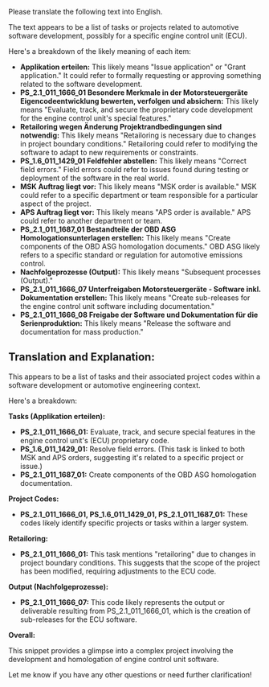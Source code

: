 Please translate the following text into English.

The text appears to be a list of tasks or projects related to automotive software development, possibly for a specific engine control unit (ECU).

Here's a breakdown of the likely meaning of each item:

* **Applikation erteilen:** This likely means "Issue application" or "Grant application." It could refer to formally requesting or approving something related to the software development.
* **PS_2.1_011_1666_01 Besondere Merkmale in der Motorsteuergeräte Eigencodeentwicklung bewerten, verfolgen und absichern:** This likely means "Evaluate, track, and secure the proprietary code development for the engine control unit's special features."   
* **Retailoring wegen Änderung Projektrandbedingungen sind notwendig:** This likely means "Retailoring is necessary due to changes in project boundary conditions." Retailoring could refer to modifying the software to adapt to new requirements or constraints.
* **PS_1.6_011_1429_01 Feldfehler abstellen:** This likely means "Correct field errors." Field errors could refer to issues found during testing or deployment of the software in the real world.
* **MSK Auftrag liegt vor:** This likely means "MSK order is available." MSK could refer to a specific department or team responsible for a particular aspect of the project.
* **APS Auftrag liegt vor:** This likely means "APS order is available." APS could refer to another department or team.
* **PS_2.1_011_1687_01 Bestandteile der OBD ASG Homologationsunterlagen erstellen:** This likely means "Create components of the OBD ASG homologation documents." OBD ASG likely refers to a specific standard or regulation for automotive emissions control.  
* **Nachfolgeprozesse (Output):** This likely means "Subsequent processes (Output)."
* **PS_2.1_011_1666_07 Unterfreigaben Motorsteuergeräte - Software inkl. Dokumentation erstellen:** This likely means "Create sub-releases for the engine control unit software including documentation."
* **PS_2.1_011_1666_08 Freigabe der Software und Dokumentation für die Serienproduktion:** This likely means "Release the software and documentation for mass production."




##  Translation and Explanation:

This appears to be a list of tasks and their associated project codes within a software development or automotive engineering context.

Here's a breakdown:

**Tasks (Applikation erteilen):**

* **PS_2.1_011_1666_01:** Evaluate, track, and secure special features in the engine control unit's (ECU) proprietary code.
* **PS_1.6_011_1429_01:** Resolve field errors. (This task is linked to both MSK and APS orders, suggesting it's related to a specific project or issue.)
* **PS_2.1_011_1687_01:** Create components of the OBD ASG homologation documentation.

**Project Codes:**

* **PS_2.1_011_1666_01, PS_1.6_011_1429_01, PS_2.1_011_1687_01:** These codes likely identify specific projects or tasks within a larger system.

**Retailoring:**

* **PS_2.1_011_1666_01:** This task mentions "retailoring" due to changes in project boundary conditions. This suggests that the scope of the project has been modified, requiring adjustments to the ECU code.

**Output (Nachfolgeprozesse):**

* **PS_2.1_011_1666_07:** This code likely represents the output or deliverable resulting from PS_2.1_011_1666_01, which is the creation of sub-releases for the ECU software.


**Overall:**

This snippet provides a glimpse into a complex project involving the development and homologation of engine control unit software.


Let me know if you have any other questions or need further clarification!

